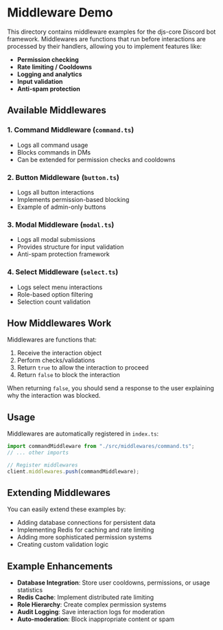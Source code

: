 # Middleware Demo

This directory contains middleware examples for the djs-core Discord bot framework. Middlewares are functions that run before interactions are processed by their handlers, allowing you to implement features like:

- **Permission checking**
- **Rate limiting / Cooldowns**
- **Logging and analytics**
- **Input validation**
- **Anti-spam protection**

## Available Middlewares

### 1. Command Middleware (`command.ts`)
- Logs all command usage
- Blocks commands in DMs
- Can be extended for permission checks and cooldowns

### 2. Button Middleware (`button.ts`)
- Logs all button interactions
- Implements permission-based blocking
- Example of admin-only buttons

### 3. Modal Middleware (`modal.ts`)
- Logs all modal submissions
- Provides structure for input validation
- Anti-spam protection framework

### 4. Select Middleware (`select.ts`)
- Logs select menu interactions
- Role-based option filtering
- Selection count validation

## How Middlewares Work

Middlewares are functions that:
1. Receive the interaction object
2. Perform checks/validations
3. Return `true` to allow the interaction to proceed
4. Return `false` to block the interaction

When returning `false`, you should send a response to the user explaining why the interaction was blocked.

## Usage

Middlewares are automatically registered in `index.ts`:

```typescript
import commandMiddleware from "./src/middlewares/command.ts";
// ... other imports

// Register middlewares
client.middlewares.push(commandMiddleware);
```

## Extending Middlewares

You can easily extend these examples by:
- Adding database connections for persistent data
- Implementing Redis for caching and rate limiting
- Adding more sophisticated permission systems
- Creating custom validation logic

## Example Enhancements

- **Database Integration**: Store user cooldowns, permissions, or usage statistics
- **Redis Cache**: Implement distributed rate limiting
- **Role Hierarchy**: Create complex permission systems
- **Audit Logging**: Save interaction logs for moderation
- **Auto-moderation**: Block inappropriate content or spam